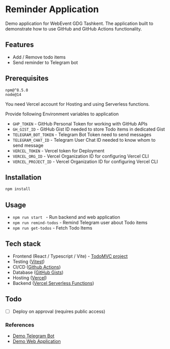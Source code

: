 # Reminder Application

Demo application for WebEvent GDG Tashkent. The application built to demonstrate how to use GitHub and GitHub Actions functionality. 

## Features
- Add / Remove todo items
- Send reminder to Telegram bot

## Prerequisites

```text
npm@^8.5.0
node@14
```

You need Vercel account for Hosting and using Serverless functions.

Provide following Environment variables to application
- `GHP_TOKEN` - GitHub Personal Token for working with GitHub APIs
- `GH_GIST_ID` - GitHub Gist ID needed to store Todo items in dedicated Gist
- `TELEGRAM_BOT_TOKEN` - Telegram Bot Token need to send messages
- `TELEGRAM_CHAT_ID` - Telegram User Chat ID needed to know whom to send message
- `VERCEL_TOKEN` - Vercel token for Deployment
- `VERCEL_ORG_ID` - Vercel Organization ID for configuring Vercel CLI
- `VERCEL_PROJECT_ID` - Vercel Organization ID for configuring Vercel CLI




## Installation

```bash
npm install
```

## Usage

- ```npm run start ``` - Run backend and web application
- ```npm run remind-todos``` - Remind Telegram user about Todo items
- ```npm run get-todos``` - Fetch Todo Items



## Tech stack
- Frontend (React / Typescript / Vite) - [TodoMVC project](https://todomvc.com/examples/react/#/) 
- Testing ([Vitest](https://vitest.dev/))
- CI/CD ([Github Actions](https://github.com/features/actions))
- Database ([GitHub Gists](https://gist.github.com/))
- Hosting ([Vercel](https://vercel.com/))
- Backend ([Vercel Serverless Functions](https://vercel.com/docs/concepts/functions/serverless-functions))

## Todo
- [ ] Deploy on approval (requires public access)

### References

- [Demo Telegram Bot](https://t.me/webevent_github_actions_demo_bot)
- [Demo Web Application](https://webevent-github-actions.vercel.app/)

